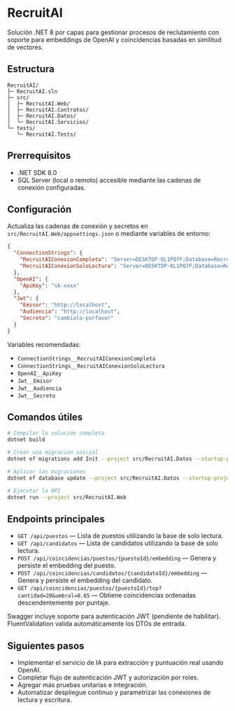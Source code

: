 # RecruitAI

Solución .NET 8 por capas para gestionar procesos de reclutamiento con soporte para embeddings de OpenAI y coincidencias basadas en similitud de vectores.

## Estructura

```
RecruitAI/
├─ RecruitAI.sln
├─ src/
│  ├─ RecruitAI.Web/
│  ├─ RecruitAI.Contratos/
│  ├─ RecruitAI.Datos/
│  └─ RecruitAI.Servicios/
└─ tests/
   └─ RecruitAI.Tests/
```

## Prerrequisitos

* .NET SDK 8.0
* SQL Server (local o remoto) accesible mediante las cadenas de conexión configuradas.

## Configuración

Actualiza las cadenas de conexión y secretos en `src/RecruitAI.Web/appsettings.json` o mediante variables de entorno:

```json
{
  "ConnectionStrings": {
    "RecruitAIConexionCompleta": "Server=DESKTOP-8L1PQ7F;Database=RecruitAI;Trusted_Connection=True;TrustServerCertificate=True;",
    "RecruitAIConexionSoloLectura": "Server=DESKTOP-8L1PQ7F;Database=RecruitAI;Trusted_Connection=True;TrustServerCertificate=True;"
  },
  "OpenAI": {
    "ApiKey": "sk-xxxx"
  },
  "Jwt": {
    "Emisor": "http://localhost",
    "Audiencia": "http://localhost",
    "Secreto": "cambialo-porfavor"
  }
}
```

Variables recomendadas:

* `ConnectionStrings__RecruitAIConexionCompleta`
* `ConnectionStrings__RecruitAIConexionSoloLectura`
* `OpenAI__ApiKey`
* `Jwt__Emisor`
* `Jwt__Audiencia`
* `Jwt__Secreto`

## Comandos útiles

```bash
# Compilar la solución completa
dotnet build

# Crear una migración inicial
dotnet ef migrations add Init --project src/RecruitAI.Datos --startup-project src/RecruitAI.Web

# Aplicar las migraciones
dotnet ef database update --project src/RecruitAI.Datos --startup-project src/RecruitAI.Web

# Ejecutar la API
dotnet run --project src/RecruitAI.Web
```

## Endpoints principales

* `GET /api/puestos` — Lista de puestos utilizando la base de solo lectura.
* `GET /api/candidatos` — Lista de candidatos utilizando la base de solo lectura.
* `POST /api/coincidencias/puestos/{puestoId}/embedding` — Genera y persiste el embedding del puesto.
* `POST /api/coincidencias/candidatos/{candidatoId}/embedding` — Genera y persiste el embedding del candidato.
* `GET /api/coincidencias/puestos/{puestoId}/top?cantidad=20&umbral=0.65` — Obtiene coincidencias ordenadas descendentemente por puntaje.

Swagger incluye soporte para autenticación JWT (pendiente de habilitar). FluentValidation valida automáticamente los DTOs de entrada.

## Siguientes pasos

* Implementar el servicio de IA para extracción y puntuación real usando OpenAI.
* Completar flujo de autenticación JWT y autorización por roles.
* Agregar más pruebas unitarias e integración.
* Automatizar despliegue continuo y parametrizar las conexiones de lectura y escritura.
